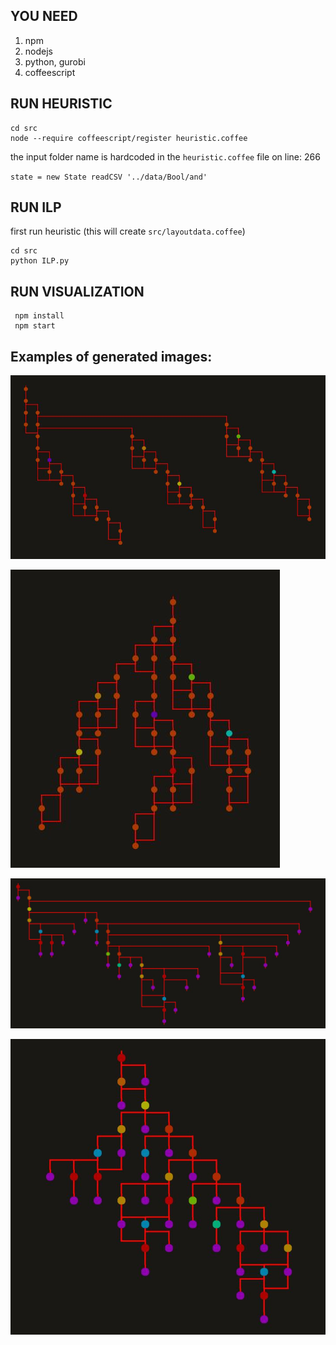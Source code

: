 ## YOU NEED

1. npm
2. nodejs
3. python, gurobi
4. coffeescript

## RUN HEURISTIC
```
cd src
node --require coffeescript/register heuristic.coffee
```
the input folder name is hardcoded in the `heuristic.coffee` file on line: 266

`state = new State readCSV '../data/Bool/and'`

## RUN ILP

first run heuristic (this will create `src/layoutdata.coffee`)
```
cd src
python ILP.py
```

## RUN VISUALIZATION
```
 npm install
 npm start
```

## Examples of generated images:

![Dominance Layout Nat/27f](data/Nat/27f/DOM.JPG)

![ILP Nat/27f](data/Nat/27f/ILP.JPG)

![Dominance Layout AST](data/AST/dom.JPG)

![ILP AST](data/AST/ILP.JPG)